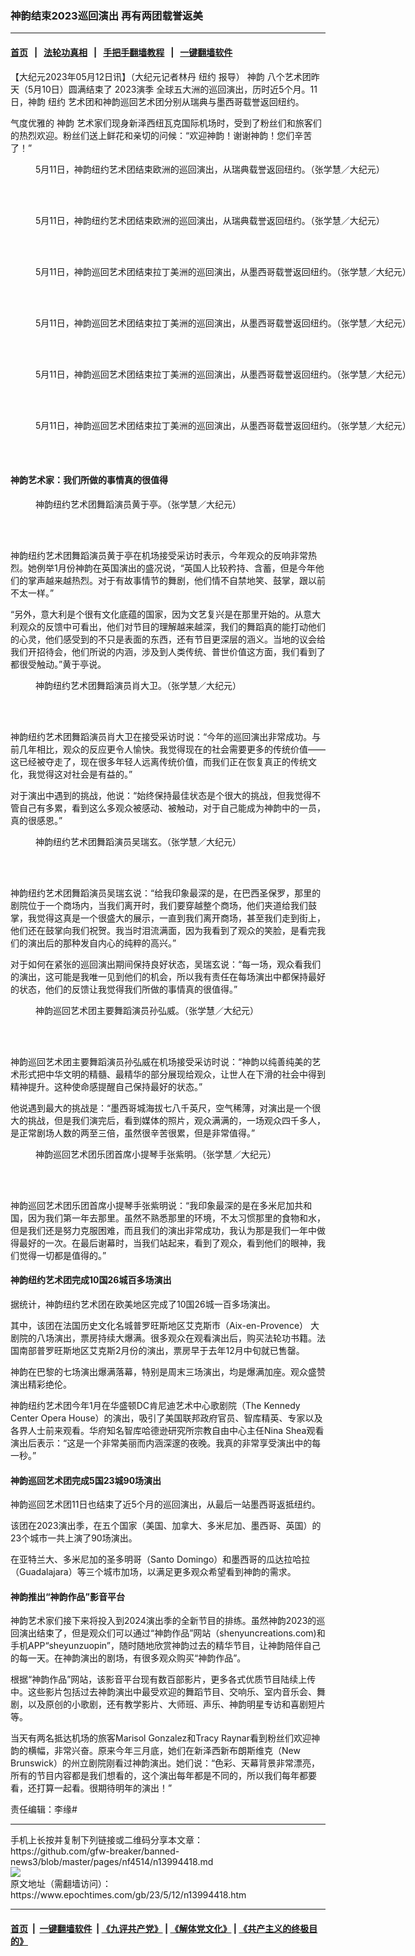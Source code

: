 ### 神韵结束2023巡回演出 再有两团载誉返美
------------------------

#### [首页](https://github.com/gfw-breaker/banned-news3/blob/master/README.md) &nbsp;&nbsp;|&nbsp;&nbsp; [法轮功真相](https://github.com/begood0513/basic/blob/master/README.md)  &nbsp;&nbsp;|&nbsp;&nbsp; [手把手翻墙教程](https://github.com/gfw-breaker/guides/wiki)  &nbsp;&nbsp;|&nbsp;&nbsp; [一键翻墙软件](https://github.com/gfw-breaker/nogfw/blob/master/README.md)  



<div><p>
 【大纪元2023年05月12日讯】（大纪元记者林丹
 <ok href="https://www.epochtimes.com/gb/tag/%E7%BA%BD%E7%BA%A6.html">
  纽约
 </ok>
 报导）
 <ok href="https://www.epochtimes.com/gb/tag/%E7%A5%9E%E9%9F%B5.html">
  神韵
 </ok>
 八个艺术团昨天（5月10日）圆满结束了
 <ok href="https://www.epochtimes.com/gb/tag/2023%E6%BC%94%E5%AD%A3.html">
  2023演季
 </ok>
 全球五大洲的巡回演出，历时近5个月。11日，神韵
 <ok href="https://www.epochtimes.com/gb/tag/%E7%BA%BD%E7%BA%A6.html">
  纽约
 </ok>
 艺术团和神韵巡回艺术团分别从瑞典与墨西哥载誉返回纽约。
</p>
<p>
 气度优雅的
 <ok href="https://www.epochtimes.com/gb/tag/%E7%A5%9E%E9%9F%B5.html">
  神韵
 </ok>
 艺术家们现身新泽西纽瓦克国际机场时，受到了粉丝们和旅客们的热烈欢迎。粉丝们送上鲜花和亲切的问候：“欢迎神韵！谢谢神韵！您们辛苦了！”
</p>
<figure aria-describedby="caption-attachment-13994454" class="wp-caption aligncenter" id="attachment_13994454" style="width: 600px">
 <ok href="https://i.epochtimes.com/assets/uploads/2023/05/id13994454-IMG_0789.jpg" target="_blank">
  <img alt="" class="size-large wp-image-13994454" src="https://i.epochtimes.com/assets/uploads/2023/05/id13994454-IMG_0789-600x400.jpg"/>
 </ok>
 <br/><figcaption class="wp-caption-text" id="caption-attachment-13994454">
  5月11日，神韵纽约艺术团结束欧洲的巡回演出，从瑞典载誉返回纽约。（张学慧／大纪元）
 </figcaption><br/>
</figure><br/>
<figure aria-describedby="caption-attachment-13994453" class="wp-caption aligncenter" id="attachment_13994453" style="width: 600px">
 <ok href="https://i.epochtimes.com/assets/uploads/2023/05/id13994453-IMG_0782.jpg" target="_blank">
  <img alt="" class="size-large wp-image-13994453" src="https://i.epochtimes.com/assets/uploads/2023/05/id13994453-IMG_0782-600x400.jpg"/>
 </ok>
 <br/><figcaption class="wp-caption-text" id="caption-attachment-13994453">
  5月11日，神韵纽约艺术团结束欧洲的巡回演出，从瑞典载誉返回纽约。（张学慧／大纪元）
 </figcaption><br/>
</figure><br/>
<figure aria-describedby="caption-attachment-13994465" class="wp-caption aligncenter" id="attachment_13994465" style="width: 600px">
 <ok href="https://i.epochtimes.com/assets/uploads/2023/05/id13994465-BGZ20884.jpg" target="_blank">
  <img alt="" class="size-large wp-image-13994465" src="https://i.epochtimes.com/assets/uploads/2023/05/id13994465-BGZ20884-600x400.jpg"/>
 </ok>
 <br/><figcaption class="wp-caption-text" id="caption-attachment-13994465">
  5月11日，神韵巡回艺术团结束拉丁美洲的巡回演出，从墨西哥载誉返回纽约。（张学慧／大纪元）
 </figcaption><br/>
</figure><br/>
<figure aria-describedby="caption-attachment-13994466" class="wp-caption aligncenter" id="attachment_13994466" style="width: 600px">
 <ok href="https://i.epochtimes.com/assets/uploads/2023/05/id13994466-BGZ20918.jpg" target="_blank">
  <img alt="" class="size-large wp-image-13994466" src="https://i.epochtimes.com/assets/uploads/2023/05/id13994466-BGZ20918-600x400.jpg"/>
 </ok>
 <br/><figcaption class="wp-caption-text" id="caption-attachment-13994466">
  5月11日，神韵巡回艺术团结束拉丁美洲的巡回演出，从墨西哥载誉返回纽约。（张学慧／大纪元）
 </figcaption><br/>
</figure><br/>
<figure aria-describedby="caption-attachment-13994467" class="wp-caption aligncenter" id="attachment_13994467" style="width: 600px">
 <ok href="https://i.epochtimes.com/assets/uploads/2023/05/id13994467-BGZ20941.jpg" target="_blank">
  <img alt="" class="size-large wp-image-13994467" src="https://i.epochtimes.com/assets/uploads/2023/05/id13994467-BGZ20941-600x400.jpg"/>
 </ok>
 <br/><figcaption class="wp-caption-text" id="caption-attachment-13994467">
  5月11日，神韵巡回艺术团结束拉丁美洲的巡回演出，从墨西哥载誉返回纽约。（张学慧／大纪元）
 </figcaption><br/>
</figure><br/>
<figure aria-describedby="caption-attachment-13994469" class="wp-caption aligncenter" id="attachment_13994469" style="width: 600px">
 <ok href="https://i.epochtimes.com/assets/uploads/2023/05/id13994469-BGZ20965.jpg" target="_blank">
  <img alt="" class="size-large wp-image-13994469" src="https://i.epochtimes.com/assets/uploads/2023/05/id13994469-BGZ20965-600x400.jpg"/>
 </ok>
 <br/><figcaption class="wp-caption-text" id="caption-attachment-13994469">
  5月11日，神韵巡回艺术团结束拉丁美洲的巡回演出，从墨西哥载誉返回纽约。（张学慧／大纪元）
 </figcaption><br/>
</figure><br/>
<h4>
 神韵艺术家：我们所做的事情真的很值得
</h4>
<figure aria-describedby="caption-attachment-13994459" class="wp-caption aligncenter" id="attachment_13994459" style="width: 600px">
 <ok href="https://i.epochtimes.com/assets/uploads/2023/05/id13994459-BGZ20856.jpg" target="_blank">
  <img alt="" class="size-large wp-image-13994459" src="https://i.epochtimes.com/assets/uploads/2023/05/id13994459-BGZ20856-600x400.jpg"/>
 </ok>
 <br/><figcaption class="wp-caption-text" id="caption-attachment-13994459">
  神韵纽约艺术团舞蹈演员黄于亭。（张学慧／大纪元）
 </figcaption><br/>
</figure><br/>
<p>
 神韵纽约艺术团舞蹈演员黄于亭在机场接受采访时表示，今年观众的反响非常热烈。她例举1月份神韵在英国演出的盛况说，“英国人比较矜持、含蓄，但是今年他们的掌声越来越热烈。对于有故事情节的舞剧，他们情不自禁地笑、鼓掌，跟以前不太一样。”
</p>
<p>
 “另外，意大利是个很有文化底蕴的国家，因为文艺复兴是在那里开始的。从意大利观众的反馈中可看出，他们对节目的理解越来越深，我们的舞蹈真的能打动他们的心灵，他们感受到的不只是表面的东西，还有节目更深层的涵义。当地的议会给我们开招待会，他们所说的内涵，涉及到人类传统、普世价值这方面，我们看到了都很受触动。”黄于亭说。
</p>
<figure aria-describedby="caption-attachment-13994458" class="wp-caption aligncenter" id="attachment_13994458" style="width: 600px">
 <ok href="https://i.epochtimes.com/assets/uploads/2023/05/id13994458-BGZ20845.jpg" target="_blank">
  <img alt="" class="size-large wp-image-13994458" src="https://i.epochtimes.com/assets/uploads/2023/05/id13994458-BGZ20845-600x400.jpg"/>
 </ok>
 <br/><figcaption class="wp-caption-text" id="caption-attachment-13994458">
  神韵纽约艺术团舞蹈演员肖大卫。（张学慧／大纪元）
 </figcaption><br/>
</figure><br/>
<p>
 神韵纽约艺术团舞蹈演员肖大卫在接受采访时说：“今年的巡回演出非常成功。与前几年相比，观众的反应更令人愉快。我觉得现在的社会需要更多的传统价值——这已经被夺走了，现在很多年轻人远离传统价值，而我们正在恢复真正的传统文化，我觉得这对社会是有益的。”
</p>
<p>
 对于演出中遇到的挑战，他说：“始终保持最佳状态是个很大的挑战，但我觉得不管自己有多累，看到这么多观众被感动、被触动，对于自己能成为神韵中的一员，真的很感恩。”
</p>
<figure aria-describedby="caption-attachment-13994460" class="wp-caption aligncenter" id="attachment_13994460" style="width: 600px">
 <ok href="https://i.epochtimes.com/assets/uploads/2023/05/id13994460-BGZ20865.jpg" target="_blank">
  <img alt="" class="size-large wp-image-13994460" src="https://i.epochtimes.com/assets/uploads/2023/05/id13994460-BGZ20865-600x400.jpg"/>
 </ok>
 <br/><figcaption class="wp-caption-text" id="caption-attachment-13994460">
  神韵纽约艺术团舞蹈演员吴瑞玄。（张学慧／大纪元）
 </figcaption><br/>
</figure><br/>
<p>
 神韵纽约艺术团舞蹈演员吴瑞玄说：“给我印象最深的是，在巴西圣保罗，那里的剧院位于一个商场内，当我们离开时，我们要穿越整个商场，他们夹道给我们鼓掌，我觉得这真是一个很盛大的展示，一直到我们离开商场，甚至我们走到街上，他们还在鼓掌向我们祝贺。我当时泪流满面，因为我看到了观众的笑脸，是看完我们的演出后的那种发自内心的纯粹的高兴。”
</p>
<p>
 对于如何在紧张的巡回演出期间保持良好状态，吴瑞玄说：“每一场，观众看我们的演出，这可能是我唯一见到他们的机会，所以我有责任在每场演出中都保持最好的状态，他们的反馈让我觉得我们所做的事情真的很值得。”
</p>
<figure aria-describedby="caption-attachment-13994470" class="wp-caption aligncenter" id="attachment_13994470" style="width: 600px">
 <ok href="https://i.epochtimes.com/assets/uploads/2023/05/id13994470-BGZ20984.jpg" target="_blank">
  <img alt="" class="size-large wp-image-13994470" src="https://i.epochtimes.com/assets/uploads/2023/05/id13994470-BGZ20984-600x400.jpg"/>
 </ok>
 <br/><figcaption class="wp-caption-text" id="caption-attachment-13994470">
  神韵巡回艺术团主要舞蹈演员孙弘威。（张学慧／大纪元）
 </figcaption><br/>
</figure><br/>
<p>
 神韵巡回艺术团主要舞蹈演员孙弘威在机场接受采访时说：“神韵以纯善纯美的艺术形式把中华文明的精髓、最精华的部分展现给观众，让世人在下滑的社会中得到精神提升。这种使命感提醒自己保持最好的状态。”
</p>
<p>
 他说遇到最大的挑战是：“墨西哥城海拔七八千英尺，空气稀薄，对演出是一个很大的挑战，但是我们演完后，看到媒体的照片，观众满满的，一场观众四千多人，是正常剧场人数的两至三倍，虽然很辛苦很累，但是非常值得。”
</p>
<figure aria-describedby="caption-attachment-13994471" class="wp-caption aligncenter" id="attachment_13994471" style="width: 600px">
 <ok href="https://i.epochtimes.com/assets/uploads/2023/05/id13994471-BGZ20994.jpg" target="_blank">
  <img alt="" class="size-large wp-image-13994471" src="https://i.epochtimes.com/assets/uploads/2023/05/id13994471-BGZ20994-600x400.jpg"/>
 </ok>
 <br/><figcaption class="wp-caption-text" id="caption-attachment-13994471">
  神韵巡回艺术团乐团首席小提琴手张紫明。（张学慧／大纪元）
 </figcaption><br/>
</figure><br/>
<p>
 神韵巡回艺术团乐团首席小提琴手张紫明说：“我印象最深的是在多米尼加共和国，因为我们第一年去那里。虽然不熟悉那里的环境，不太习惯那里的食物和水，但是我们还是努力克服困难，而且我们的演出非常成功，我认为那是我们一年中做得最好的一次。在最后谢幕时，当我们站起来，看到了观众，看到他们的眼神，我们觉得一切都是值得的。”
</p>
<h4>
 神韵纽约艺术团完成10国26城百多场演出
</h4>
<p>
 据统计，神韵纽约艺术团在欧美地区完成了10国26城一百多场演出。
</p>
<p>
 其中，该团在法国历史文化名城普罗旺斯地区艾克斯市（Aix-en-Provence） 大剧院的八场演出，票房持续大爆满。很多观众在观看演出后，购买法轮功书籍。法国南部普罗旺斯地区艾克斯2月份的演出，票房早于去年12月中旬就已售罄。
</p>
<p>
 神韵在巴黎的七场演出爆满落幕，特别是周末三场演出，均是爆满加座。观众盛赞演出精彩绝伦。
</p>
<p>
 神韵纽约艺术团今年1月在华盛顿DC肯尼迪艺术中心歌剧院（The Kennedy Center Opera House）的演出，吸引了美国联邦政府官员、智库精英、专家以及各界人士前来观看。华府知名智库哈德逊研究所宗教自由中心主任Nina Shea观看演出后表示：“这是一个非常美丽而内涵深邃的夜晚。我真的非常享受演出中的每一秒。”
</p>
<h4>
 神韵巡回艺术团完成5国23城90场演出
</h4>
<p>
 神韵巡回艺术团11日也结束了近5个月的巡回演出，从最后一站墨西哥返抵纽约。
</p>
<p>
 该团在2023演出季，在五个国家（美国、加拿大、多米尼加、墨西哥、英国）的23个城市一共上演了90场演出。
</p>
<p>
 在亚特兰大、多米尼加的圣多明哥（Santo Domingo）和墨西哥的瓜达拉哈拉（Guadalajara）等三个城市加场，以满足更多观众希望看到神韵的需求。
</p>
<h4>
 神韵推出“神韵作品”影音平台
</h4>
<p>
 神韵艺术家们接下来将投入到2024演出季的全新节目的排练。虽然神韵2023的巡回演出结束了，但是观众们可以通过“神韵作品”网站（shenyuncreations.com)和手机APP“sheyunzuopin”，随时随地欣赏神韵过去的精华节目，让神韵陪伴自己的每一天。在神韵演出的剧场，有很多观众购买“神韵作品”。
</p>
<p>
 根据“神韵作品”网站，该影音平台现有数百部影片，更多各式优质节目陆续上传中。这些影片包括过去神韵演出中最受欢迎的舞蹈节目、交响乐、室内音乐会、舞剧，以及原创的小歌剧，还有教学影片、大师班、声乐、神韵明星专访和喜剧短片等。
</p>
<p>
 当天有两名抵达机场的旅客Marisol Gonzalez和Tracy Raynar看到粉丝们欢迎神韵的横幅，非常兴奋。原来今年三月底，她们在新泽西新布朗斯维克（New Brunswick）的州立剧院刚看过神韵演出。她们说：“色彩、天幕背景非常漂亮，所有的节目内容都是我们想看的，这个演出每年都是不同的，所以我们每年都要看，还打算一起看。很期待明年的演出！”
</p>
<p>
 责任编辑：李缘#
</p>
</div>
<hr/>
手机上长按并复制下列链接或二维码分享本文章：<br/>
https://github.com/gfw-breaker/banned-news3/blob/master/pages/nf4514/n13994418.md <br/>
<a href='https://github.com/gfw-breaker/banned-news3/blob/master/pages/nf4514/n13994418.md'><img src='https://github.com/gfw-breaker/banned-news3/blob/master/pages/nf4514/n13994418.md.png'/></a> <br/>
原文地址（需翻墙访问）：https://www.epochtimes.com/gb/23/5/12/n13994418.htm


------------------------
#### [首页](https://github.com/gfw-breaker/banned-news3/blob/master/README.md) &nbsp;|&nbsp; [一键翻墙软件](https://github.com/gfw-breaker/nogfw/blob/master/README.md) &nbsp;| [《九评共产党》](https://github.com/gfw-breaker/9ping.md/blob/master/README.md#九评之一评共产党是什么) | [《解体党文化》](https://github.com/gfw-breaker/jtdwh.md/blob/master/README.md) | [《共产主义的终极目的》](https://github.com/gfw-breaker/gczydzjmd.md/blob/master/README.md)


<img src='http://gfw-breaker.win/banned-news3/pages/nf4514/n13994418.md' width='0px' height='0px'/>